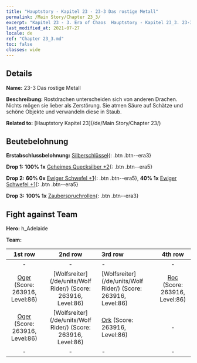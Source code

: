 ```yaml
---
title: "Hauptstory - Kapitel 23 - 23-3 Das rostige Metall"
permalink: /Main Story/Chapter 23_3/
excerpt: "Kapitel 23 - 3. Era of Chaos  Hauptstory - Kapitel 23_3. 23-3 Das rostige Metall"
last_modified_at: 2021-07-27
locale: de
ref: "Chapter 23_3.md"
toc: false
classes: wide
---
```


## Details

 **Name:** 23-3 Das rostige Metall

 **Beschreibung:** Rostdrachen unterscheiden sich von anderen Drachen. Nichts mögen sie lieber als Zerstörung. Sie atmen Säure auf Schätze und schöne Objekte und verwandeln diese in Staub.

 **Related to:** [Hauptstory Kapitel 23](/de/Main Story/Chapter 23/)

## Beutebelohnung

 **Erstabschlussbelohnung:** [Silberschlüssel](/ItemsDE/con_693/){: .btn .btn--era3}

 **Drop 1:** **100% 1x** [Geheimes Quecksilber +2](/ItemsDE/mat_77/){: .btn .btn--era5}

 **Drop 2:** **60% 0x** [Ewiger Schwefel +1](/ItemsDE/mat_71/){: .btn .btn--era5}, **40% 1x** [Ewiger Schwefel +1](/ItemsDE/mat_71/){: .btn .btn--era5}

 **Drop 3:** **100% 1x** [Zauberspruchrollen](/ItemsDE/con_694/){: .btn .btn--era3}


## Fight against Team
 **Hero:** h_Adelaide

 **Team:**


  | 1st row | 2nd row | 3rd row | 4th row |
  |:----:|:----:|:----|:----:|
  | - | - | - | - |
  | [Oger](/de/units/Ogre/) (Score: 263916, Level:86)  | [Wolfsreiter](/de/units/Wolf Rider/) (Score: 263916, Level:86)  | [Wolfsreiter](/de/units/Wolf Rider/) (Score: 263916, Level:86)  | [Roc](/de/units/Roc/) (Score: 263916, Level:86)  |
  | [Oger](/de/units/Ogre/) (Score: 263916, Level:86)  | [Wolfsreiter](/de/units/Wolf Rider/) (Score: 263916, Level:86)  | [Ork](/de/units/Orc/) (Score: 263916, Level:86)  | - |
  | - | - | - | - |


